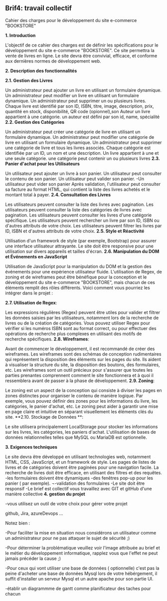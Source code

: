## Brif4: travail collectif

Cahier des charges pour le développement du site e-commerce "BOOKSTORE"

**1. Introduction**

L'objectif de ce cahier des charges est de définir les spécifications pour le développement du site e-commerce "BOOKSTORE". Ce site permettra la vente de livres en ligne. Le site devra être convivial, efficace, et conforme aux dernières normes de développement web.

**2. Description des fonctionnalités**

**2.1. Gestion des Livres**

Un administrateur peut ajouter un livre en utilisant un formulaire dynamique.
Un administrateur peut modifier un livre en utilisant un formulaire dynamique.
Un administrateur peut supprimer un ou plusieurs livres.
Chaque livre est identifié par son ID, ISBN, titre, image, description, prix, quantité en stock, disponibilité, QR code (opionnel),son Auteur un livre appartient à une catégorie.
un auteur est défini par son id, name, spécialité
**2.2. Gestion des Catégories**

Un administrateur peut créer une catégorie de livre en utilisant un formulaire dynamique.
Un administrateur peut modifier une catégorie de livre en utilisant un formulaire dynamique.
Un administrateur peut supprimer une catégorie de livre et tous les livres associés.
Chaque catégorie est identifiée par un ID, un nom et une description.
Un livre appartient à une et une seule catégorie.
une catégorie peut contenir un ou plusieurs livres
**2.3. Panier d'achat pour les Utilisateurs**

Un utilisateur peut ajouter un livre à son panier.
Un utilisateur peut consulter le contenu de son panier.
Un utilisateur peut valider son panier. -Un utilisateur peut vider son panier
Après validation, l'utilisateur peut consulter sa facture au format HTML, qui contient la liste des livres achetés et le montant total à payer.
**2.4. Consultation des Livres**

Les utilisateurs peuvent consulter la liste des livres avec pagination.
Les utilisateurs peuvent consulter la liste des catégories de livres avec pagination.
Les utilisateurs peuvent consulter les livres d'une catégorie spécifique.
Les utilisateurs peuvent rechercher un livre par son ID, ISBN ou d'autres attributs de votre choix.
Les utilisateurs peuvent filtrer les livres par ID, ISBN et d'autres attributs de votre choix.
**2.5. Style et Réactivité**

Utilisation d'un framework de style (par exemple, Bootstrap) pour assurer une interface utilisateur attrayante.
Le site doit être responsive pour une utilisation sur divers appareils et tailles d'écran.
**2.6. Manipulation du DOM et Événements en JavaScript**

Utilisation de JavaScript pour la manipulation du DOM et la gestion des événements pour une expérience utilisateur fluide.
L'utilisation de Regex, de zoning et de wireframes peut être bénéfique pour la conception et le développement du site e-commerce "BOOKSTORE", mais chacun de ces éléments remplit des rôles différents. Voici comment vous pourriez les intégrer dans le projet :

**2.7. Utilisation de Regex**:

Les expressions régulières (Regex) peuvent être utiles pour valider et filtrer les données saisies par les utilisateurs, notamment lors de la recherche de livres ou de la création de catégories.
Vous pouvez utiliser Regex pour vérifier si les numéros ISBN sont au format correct, ou pour effectuer des opérations de recherche plus complexes en utilisant des motifs de recherche spécifiques.
**2.8. Wireframes**:

Avant de commencer le développement, il est recommandé de créer des wireframes. Les wireframes sont des schémas de conception rudimentaires qui représentent la disposition des éléments sur les pages du site. Ils aident à visualiser la structure du site, la disposition des boutons, des formulaires, etc.
Les wireframes sont un outil précieux pour s'assurer que toutes les parties prenantes comprennent comment le site fonctionnera et à quoi il ressemblera avant de passer à la phase de développement.
**2.9. Zoning**:

Le zoning est un aspect de la conception qui consiste à diviser les pages en zones distinctes pour organiser le contenu de manière logique. Par exemple, vous pouvez définir des zones pour les informations du livre, les catégories, le panier d'achat, etc.
Le zoning peut aider à garantir une mise en page claire et intuitive en séparant visuellement les éléments clés du site.
**2.10. Stockage de Données **:

Le site utilisera principalement LocalStorage pour stocker les informations sur les livres, les catégories, les paniers d'achat. L'utilisation de bases de données relationnelles telles que MySQL ou MariaDB est optionnelle.

**3. Exigences techniques**

Le site devra être développé en utilisant technologies web, notamment HTML, CSS, JavaScript, et un framework de style.
Les pages de listes de livres et de catégories doivent être paginées pour une navigation facile.
La recherche de livres doit être efficace, en utilisant des filtres et des requêtes. -les formulaires doivent être dynamiques -des fenêtres pop-up pour les panier ( par exemple). ¬-validation des formulaires -Le site doit être responsif -Le brief est collectif vous travaillez avec GIT et gitHub d'une manière collective
**4. gestion du projet**

-vous utilisez un outil de votre choix pour gérer votre projet

github, Jira, azureDevops ...

Notez bien :

-Pour faciliter la mise en situation nous considérons un utilisateur comme un administrateur pour ne pas attaquer le sujet de sécurité ;)

-Pour déterminer la problématique veuillez voir l'image attribuée au brief et le métier du développement informatique, rapplez vous que l'effet ne peut jamais précéder la cause ;)

-Pour ceux qui vont utiliser une base de données ( optionnelle) c'est pas la peine d'acheter une base de données Mysql lors de votre hébérgement, il suffit d'installer un serveur Mysql et un autre apache pour son partie UI.

-établir un diagrammme de gantt comme planificateur des taches pour chacun
